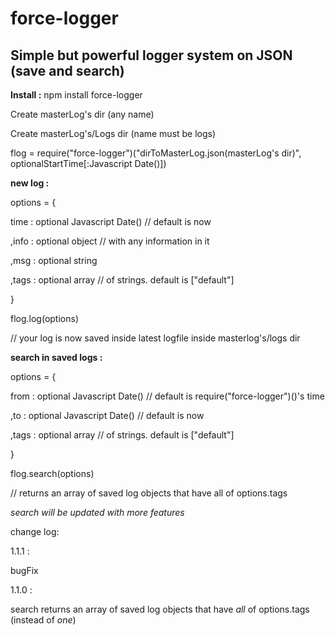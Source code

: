 # force-logger
Simple but powerful logger system on JSON (save and search)
-------------------------------------------------------------

__Install :__
npm install force-logger

Create masterLog's dir (any name)

Create masterLog's/Logs dir (name must be logs)

flog = require("force-logger")("dirToMasterLog.json(masterLog's dir)", optionalStartTime[:Javascript Date()])


__new log :__

options = {

  time : optional Javascript Date() // default is now
  
  ,info : optional object // with any information in it
  
  ,msg : optional string
  
  ,tags : optional array // of strings. default is ["default"]
  
}

flog.log(options)

// your log is now saved inside latest logfile inside masterlog's/logs dir

__search in saved logs :__

options = {

  from : optional Javascript Date() // default is require("force-logger")()'s time
  
  ,to : optional Javascript Date() // default is now
  
  ,tags : optional array // of strings. default is ["default"]
  
}

flog.search(options)

// returns an array of saved log objects that have all of options.tags

_search will be updated with more features_

change log:

1.1.1 :

bugFix

1.1.0 :

search returns an array of saved log objects that have _all_ of options.tags (instead of _one_)
